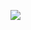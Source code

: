 ![](https://github-readme-stats.vercel.app/api/top-langs/?username=rail5&langs_count=10&hide=css,scss,html,makefile,inno%20setup,javascript,hack&layout=compact&title_color=C14A37&text_color=FFB26B&icon_color=0891b2&bg_color=272822&hide_border=false&locale=en)
